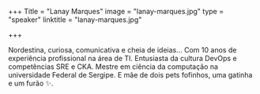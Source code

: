 +++
Title = "Lanay Marques"
image = "lanay-marques.jpg"
type = "speaker"
linktitle = "lanay-marques.jpg"

+++

Nordestina, curiosa, comunicativa e cheia de ideias… Com 10 anos de experiência profissional na área de TI. Entusiasta da cultura DevOps e competências SRE e CKA. Mestre em ciência da computação na universidade Federal de Sergipe. E mãe de dois pets fofinhos, uma gatinha e um furão ✨.